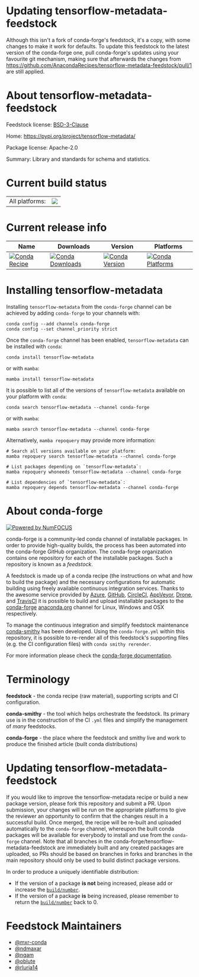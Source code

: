 Updating tensorflow-metadata-feedstock
===================================

Although this isn't a fork of conda-forge's feedstock, it's a copy, with some changes to make it work for defaults. To update this feedstock to the latest version of the conda-forge one, pull conda-forge's updates using your favourite git mechanism, making sure that afterwards the changes from https://github.com/AnacondaRecipes/tensorflow-metadata-feedstock/pull/1 are still applied.

About tensorflow-metadata-feedstock
===================================

Feedstock license: [BSD-3-Clause](https://github.com/conda-forge/tensorflow-metadata-feedstock/blob/main/LICENSE.txt)

Home: https://pypi.org/project/tensorflow-metadata/

Package license: Apache-2.0

Summary: Library and standards for schema and statistics.

Current build status
====================


<table><tr><td>All platforms:</td>
    <td>
      <a href="https://dev.azure.com/conda-forge/feedstock-builds/_build/latest?definitionId=12614&branchName=main">
        <img src="https://dev.azure.com/conda-forge/feedstock-builds/_apis/build/status/tensorflow-metadata-feedstock?branchName=main">
      </a>
    </td>
  </tr>
</table>

Current release info
====================

| Name | Downloads | Version | Platforms |
| --- | --- | --- | --- |
| [![Conda Recipe](https://img.shields.io/badge/recipe-tensorflow--metadata-green.svg)](https://anaconda.org/conda-forge/tensorflow-metadata) | [![Conda Downloads](https://img.shields.io/conda/dn/conda-forge/tensorflow-metadata.svg)](https://anaconda.org/conda-forge/tensorflow-metadata) | [![Conda Version](https://img.shields.io/conda/vn/conda-forge/tensorflow-metadata.svg)](https://anaconda.org/conda-forge/tensorflow-metadata) | [![Conda Platforms](https://img.shields.io/conda/pn/conda-forge/tensorflow-metadata.svg)](https://anaconda.org/conda-forge/tensorflow-metadata) |

Installing tensorflow-metadata
==============================

Installing `tensorflow-metadata` from the `conda-forge` channel can be achieved by adding `conda-forge` to your channels with:

```
conda config --add channels conda-forge
conda config --set channel_priority strict
```

Once the `conda-forge` channel has been enabled, `tensorflow-metadata` can be installed with `conda`:

```
conda install tensorflow-metadata
```

or with `mamba`:

```
mamba install tensorflow-metadata
```

It is possible to list all of the versions of `tensorflow-metadata` available on your platform with `conda`:

```
conda search tensorflow-metadata --channel conda-forge
```

or with `mamba`:

```
mamba search tensorflow-metadata --channel conda-forge
```

Alternatively, `mamba repoquery` may provide more information:

```
# Search all versions available on your platform:
mamba repoquery search tensorflow-metadata --channel conda-forge

# List packages depending on `tensorflow-metadata`:
mamba repoquery whoneeds tensorflow-metadata --channel conda-forge

# List dependencies of `tensorflow-metadata`:
mamba repoquery depends tensorflow-metadata --channel conda-forge
```


About conda-forge
=================

[![Powered by
NumFOCUS](https://img.shields.io/badge/powered%20by-NumFOCUS-orange.svg?style=flat&colorA=E1523D&colorB=007D8A)](https://numfocus.org)

conda-forge is a community-led conda channel of installable packages.
In order to provide high-quality builds, the process has been automated into the
conda-forge GitHub organization. The conda-forge organization contains one repository
for each of the installable packages. Such a repository is known as a *feedstock*.

A feedstock is made up of a conda recipe (the instructions on what and how to build
the package) and the necessary configurations for automatic building using freely
available continuous integration services. Thanks to the awesome service provided by
[Azure](https://azure.microsoft.com/en-us/services/devops/), [GitHub](https://github.com/),
[CircleCI](https://circleci.com/), [AppVeyor](https://www.appveyor.com/),
[Drone](https://cloud.drone.io/welcome), and [TravisCI](https://travis-ci.com/)
it is possible to build and upload installable packages to the
[conda-forge](https://anaconda.org/conda-forge) [anaconda.org](https://anaconda.org/)
channel for Linux, Windows and OSX respectively.

To manage the continuous integration and simplify feedstock maintenance
[conda-smithy](https://github.com/conda-forge/conda-smithy) has been developed.
Using the ``conda-forge.yml`` within this repository, it is possible to re-render all of
this feedstock's supporting files (e.g. the CI configuration files) with ``conda smithy rerender``.

For more information please check the [conda-forge documentation](https://conda-forge.org/docs/).

Terminology
===========

**feedstock** - the conda recipe (raw material), supporting scripts and CI configuration.

**conda-smithy** - the tool which helps orchestrate the feedstock.
                   Its primary use is in the construction of the CI ``.yml`` files
                   and simplify the management of *many* feedstocks.

**conda-forge** - the place where the feedstock and smithy live and work to
                  produce the finished article (built conda distributions)


Updating tensorflow-metadata-feedstock
======================================

If you would like to improve the tensorflow-metadata recipe or build a new
package version, please fork this repository and submit a PR. Upon submission,
your changes will be run on the appropriate platforms to give the reviewer an
opportunity to confirm that the changes result in a successful build. Once
merged, the recipe will be re-built and uploaded automatically to the
`conda-forge` channel, whereupon the built conda packages will be available for
everybody to install and use from the `conda-forge` channel.
Note that all branches in the conda-forge/tensorflow-metadata-feedstock are
immediately built and any created packages are uploaded, so PRs should be based
on branches in forks and branches in the main repository should only be used to
build distinct package versions.

In order to produce a uniquely identifiable distribution:
 * If the version of a package **is not** being increased, please add or increase
   the [``build/number``](https://docs.conda.io/projects/conda-build/en/latest/resources/define-metadata.html#build-number-and-string).
 * If the version of a package **is** being increased, please remember to return
   the [``build/number``](https://docs.conda.io/projects/conda-build/en/latest/resources/define-metadata.html#build-number-and-string)
   back to 0.

Feedstock Maintainers
=====================

* [@mxr-conda](https://github.com/mxr-conda/)
* [@ndmaxar](https://github.com/ndmaxar/)
* [@ngam](https://github.com/ngam/)
* [@oblute](https://github.com/oblute/)
* [@rluria14](https://github.com/rluria14/)

